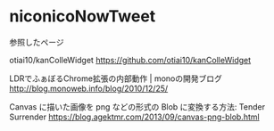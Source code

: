 # niconicoNowTweet

参照したページ

otiai10/kanColleWidget
https://github.com/otiai10/kanColleWidget

LDRでふぁぼるChrome拡張の内部動作 | monoの開発ブログ
http://blog.monoweb.info/blog/2010/12/25/

Canvas に描いた画像を png などの形式の Blob に変換する方法: Tender Surrender
https://blog.agektmr.com/2013/09/canvas-png-blob.html
